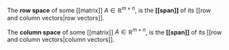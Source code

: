 
The **row space** of some [[matrix]] $A\in \mathbb R^{m\times n}$, is the **[[span]]** of its [[row and column vectors|row vectors]].


The **column space** of some [[matrix]] $A\in \mathbb R^{m\times n}$, is the **[[span]]** of its [[row and column vectors|column vectors]].